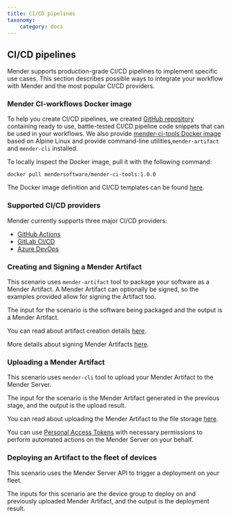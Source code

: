 ```yaml
---
title: CI/CD pipelines
taxonomy:
    category: docs
---
```


## CI/CD pipelines

Mender supports production-grade CI/CD pipelines to implement specific use cases. This section describes possible ways to integrate your workflow with Mender and the most popular CI/CD providers.

### Mender CI-workflows Docker image

To help you create CI/CD pipelines, we created [GitHub repository](https://github.com/mendersoftware/mender-ci-workflows/) containing ready to use, battle-tested CI/CD pipeline code snippets that can be used in your workflows. We also provide [mender-ci-tools Docker image](https://hub.docker.com/r/mendersoftware/mender-ci-tools) based on Alpine Linux and provide command-line utilities,`mender-artifact` and `mender-cli` installed.

To locally inspect the Docker image, pull it with the following command:
<!--AUTOVERSION: "mendersoftware/mender-ci-tools:%"/mender-ci-workflows-->
```
docker pull mendersoftware/mender-ci-tools:1.0.0
```

The Docker image definition and CI/CD templates can be found [here](https://github.com/mendersoftware/mender-ci-workflows).


### Supported CI/CD providers

Mender currently supports three major CI/CD providers:

* [GitHub Actions](01.GitHub-Actions/docs.md)
* [GitLab CI/CD](02.GitLab-CICD/docs.md)
* [Azure DevOps](03.Azure-DevOps/docs.md)

### Creating and Signing a Mender Artifact

This scenario uses `mender-artifact` tool to package your software as a Mender Artifact. A Mender Artifact can optionally be signed, so the examples provided allow for signing the Artifact too.


The input for the scenario is the software being packaged and the output is a Mender Artifact.


You can read about artifact creation details [here](../01.Create-an-Artifact/docs.md#create-an-operating-system-update-artifact).


More details about signing Mender Artifacts [here](https://docs.mender.io/artifact-creation/sign-and-verify).

### Uploading a Mender Artifact

This scenario uses `mender-cli` tool to upload your Mender Artifact to the Mender Server. 

The input for the scenario is the Mender Artifact generated in the previous stage, and the output is the upload result.

You can read about uploading the Mender Artifact to the file storage [here](../../08.Server-integration/01.Using-the-apis/docs.md#set-up-mender-cli).

You can use [Personal Access Tokens](../../08.Server-integration/01.Using-the-apis/docs.md#personal-access-tokens) with necessary permissions to perform automated actions on the Mender Server on your behalf.

### Deploying an Artifact to the fleet of devices

This scenario uses the Mender Server API to trigger a deployment on your fleet.

The inputs for this scenario are the device group to deploy on and previously uploaded Mender Artifact, and the output is the deployment result.
